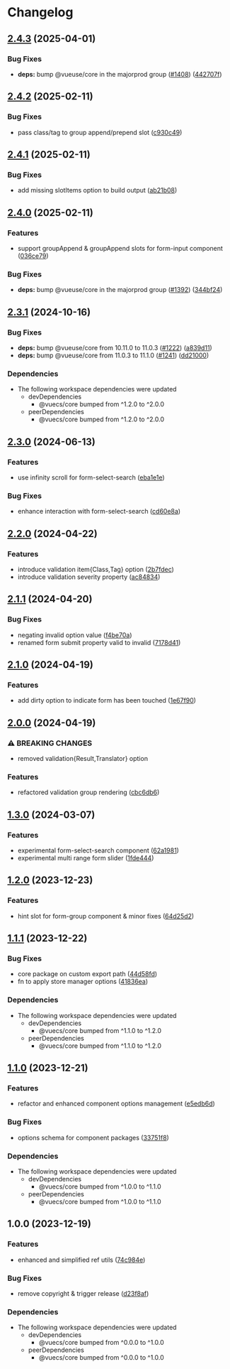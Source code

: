 # Changelog

## [2.4.3](https://github.com/tada5hi/vuecs/compare/form-controls-v2.4.2...form-controls-v2.4.3) (2025-04-01)


### Bug Fixes

* **deps:** bump @vueuse/core in the majorprod group ([#1408](https://github.com/tada5hi/vuecs/issues/1408)) ([442707f](https://github.com/tada5hi/vuecs/commit/442707f76baf4b967ae8c2816d6a9ae529255c1e))

## [2.4.2](https://github.com/tada5hi/vuecs/compare/form-controls-v2.4.1...form-controls-v2.4.2) (2025-02-11)


### Bug Fixes

* pass class/tag to group append/prepend slot ([c930c49](https://github.com/tada5hi/vuecs/commit/c930c49f6ca451678f958f5504b51e3de3f8ae6f))

## [2.4.1](https://github.com/tada5hi/vuecs/compare/form-controls-v2.4.0...form-controls-v2.4.1) (2025-02-11)


### Bug Fixes

* add missing slotItems option to build output ([ab21b08](https://github.com/tada5hi/vuecs/commit/ab21b08449d29a613ffd9d3c52baf2ccc437ff60))

## [2.4.0](https://github.com/tada5hi/vuecs/compare/form-controls-v2.3.1...form-controls-v2.4.0) (2025-02-11)


### Features

* support groupAppend & groupAppend slots for form-input component ([036ce79](https://github.com/tada5hi/vuecs/commit/036ce793c6ff835deccb221b42cd70c254104abf))


### Bug Fixes

* **deps:** bump @vueuse/core in the majorprod group ([#1392](https://github.com/tada5hi/vuecs/issues/1392)) ([344bf24](https://github.com/tada5hi/vuecs/commit/344bf24f522c8177e48d68a4da06bd56460a30fa))

## [2.3.1](https://github.com/tada5hi/vuecs/compare/form-controls-v2.3.0...form-controls-v2.3.1) (2024-10-16)


### Bug Fixes

* **deps:** bump @vueuse/core from 10.11.0 to 11.0.3 ([#1222](https://github.com/tada5hi/vuecs/issues/1222)) ([a839d11](https://github.com/tada5hi/vuecs/commit/a839d11a6bf8b96c7c6a9f3b806965af73b659c7))
* **deps:** bump @vueuse/core from 11.0.3 to 11.1.0 ([#1241](https://github.com/tada5hi/vuecs/issues/1241)) ([dd21000](https://github.com/tada5hi/vuecs/commit/dd21000d07f5f4a88ea3a236dc84a873befc7c74))


### Dependencies

* The following workspace dependencies were updated
  * devDependencies
    * @vuecs/core bumped from ^1.2.0 to ^2.0.0
  * peerDependencies
    * @vuecs/core bumped from ^1.2.0 to ^2.0.0

## [2.3.0](https://github.com/tada5hi/vuecs/compare/form-controls-v2.2.0...form-controls-v2.3.0) (2024-06-13)


### Features

* use infinity scroll for form-select-search ([eba1e1e](https://github.com/tada5hi/vuecs/commit/eba1e1e475da75d5ba436b3cd65d52886119d8f9))


### Bug Fixes

* enhance interaction with form-select-search ([cd60e8a](https://github.com/tada5hi/vuecs/commit/cd60e8a5a4441b118b655b717843447417596e47))

## [2.2.0](https://github.com/tada5hi/vuecs/compare/form-controls-v2.1.1...form-controls-v2.2.0) (2024-04-22)


### Features

* introduce validation item{Class,Tag} option ([2b7fdec](https://github.com/tada5hi/vuecs/commit/2b7fdece94cda1530c308c50440bb508e82c8cd3))
* introduce validation severity property ([ac84834](https://github.com/tada5hi/vuecs/commit/ac84834ca88608821aa3b8f45197b7ed3bb7f5f6))

## [2.1.1](https://github.com/tada5hi/vuecs/compare/form-controls-v2.1.0...form-controls-v2.1.1) (2024-04-20)


### Bug Fixes

* negating invalid option value ([f4be70a](https://github.com/tada5hi/vuecs/commit/f4be70a359216639778d46472582ad2e1a132517))
* renamed form submit property valid to invalid ([7178d41](https://github.com/tada5hi/vuecs/commit/7178d412d3acaa3e17e74fc52a8b4c5161d3520b))

## [2.1.0](https://github.com/tada5hi/vuecs/compare/form-controls-v2.0.0...form-controls-v2.1.0) (2024-04-19)


### Features

* add dirty option to indicate form has been touched ([1e67f90](https://github.com/tada5hi/vuecs/commit/1e67f90603a7203b77b1ee7740707a7d19de5136))

## [2.0.0](https://github.com/tada5hi/vuecs/compare/form-controls-v1.3.0...form-controls-v2.0.0) (2024-04-19)


### ⚠ BREAKING CHANGES

* removed validation{Result,Translator} option

### Features

* refactored validation group rendering ([cbc6db6](https://github.com/tada5hi/vuecs/commit/cbc6db655d5e909e160f575ce7e07777f1b0044c))

## [1.3.0](https://github.com/tada5hi/vuecs/compare/form-controls-v1.2.0...form-controls-v1.3.0) (2024-03-07)


### Features

* experimental form-select-search component ([62a1981](https://github.com/tada5hi/vuecs/commit/62a19816c3b204a7e42cb9d9671f99437a3b9007))
* experimental multi range form slider ([1fde444](https://github.com/tada5hi/vuecs/commit/1fde444ef6c0743f8699d6114eb8d72cca5bf565))

## [1.2.0](https://github.com/tada5hi/vuecs/compare/form-controls-v1.1.1...form-controls-v1.2.0) (2023-12-23)


### Features

* hint slot for form-group component & minor fixes ([64d25d2](https://github.com/tada5hi/vuecs/commit/64d25d2be6f0a13c3dd284ea6d4ceb790181dfb8))

## [1.1.1](https://github.com/tada5hi/vuecs/compare/form-controls-v1.1.0...form-controls-v1.1.1) (2023-12-22)


### Bug Fixes

* core package on custom export path ([44d58fd](https://github.com/tada5hi/vuecs/commit/44d58fd3ca0584575bae5cfe6e833b5dafbf8379))
* fn to apply store manager options ([41836ea](https://github.com/tada5hi/vuecs/commit/41836eae3502b5c1854eacf801d2c64f08fcd650))


### Dependencies

* The following workspace dependencies were updated
  * devDependencies
    * @vuecs/core bumped from ^1.1.0 to ^1.2.0
  * peerDependencies
    * @vuecs/core bumped from ^1.1.0 to ^1.2.0

## [1.1.0](https://github.com/tada5hi/vuecs/compare/form-controls-v1.0.0...form-controls-v1.1.0) (2023-12-21)


### Features

* refactor and enhanced component options management ([e5edb6d](https://github.com/tada5hi/vuecs/commit/e5edb6d354a44f242a952385db85e14c1b0be223))


### Bug Fixes

* options schema for component packages ([33751f8](https://github.com/tada5hi/vuecs/commit/33751f8a0295ef821063cb3243bfa2c08a010fad))


### Dependencies

* The following workspace dependencies were updated
  * devDependencies
    * @vuecs/core bumped from ^1.0.0 to ^1.1.0
  * peerDependencies
    * @vuecs/core bumped from ^1.0.0 to ^1.1.0

## 1.0.0 (2023-12-19)


### Features

* enhanced and simplified ref utils ([74c984e](https://github.com/tada5hi/vuecs/commit/74c984ec102a2afc8df999d44003b85e555e1c94))


### Bug Fixes

* remove copyright & trigger release ([d23f8af](https://github.com/tada5hi/vuecs/commit/d23f8afe5f3f00201017925bbd0c0e8d421aae99))


### Dependencies

* The following workspace dependencies were updated
  * devDependencies
    * @vuecs/core bumped from ^0.0.0 to ^1.0.0
  * peerDependencies
    * @vuecs/core bumped from ^0.0.0 to ^1.0.0
